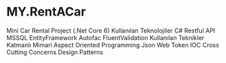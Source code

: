 # MY.RentACar
Mini Car Rental Project (.Net Core 6)
Kullanılan Teknolojiler
C#
Restful API
MSSQL
EntityFramework
Autofac
FluentValidation
Kullanılan Teknikler
Katmanlı Mimari
Aspect Oriented Programming
Json Web Token
IOC
Cross Cutting Concerns
Design Patterns
